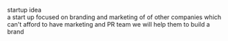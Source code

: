 startup idea  
a start up  focused on branding and marketing of of other companies which can't afford to have marketing and PR team
we will help them to build a brand 
